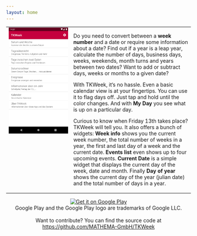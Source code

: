 ```yaml
---
layout: home
---
```


<table style="width: 100%; border: none">
<tr>
<td valign="top" style="width: 35%; border: none">
<img src="assets/01.png" />
</td>
<td valign="top" style="border: none">
<p>Do you need to convert between a <strong>week number</strong> and a date or require some information about a date? Find out if a year is a leap year, calculate the number of days, business days, weeks, weekends, month turns and years between two dates? Want to add or subtract days, weeks or months to a given date?</p>
<p>With TKWeek, it‘s no hassle. Even a basic calendar view is at your fingertips. You can use it to flag days off. Just tap and hold until the color changes. And with <strong>My Day</strong> you see what is up on a particular day.</p>
<p>Curious to know when Friday 13th takes place? TKWeek will tell you. It also offers a bunch of widgets: <strong>Week info</strong> shows you the current week number, the total number of weeks in a year, the first and last day of a week and the current date. <strong>Events list</strong> even shows up to four upcoming events. <strong>Current Date</strong> is a simple widget that displays the current day of the week, date and month. Finally <strong>Day of year</strong> shows the current day of the year (julian date) and the total number of days in a year.</p>
</td>
</tr>
</table>
<div align="center">
<a href='https://play.google.com/store/apps/details?id=com.thomaskuenneth.tkweek&pcampaignid=pcampaignidMKT-Other-global-all-co-prtnr-py-PartBadge-Mar2515-1'><img alt='Get it on Google Play' width="25%" src='https://play.google.com/intl/en_us/badges/static/images/badges/en_badge_web_generic.png'/></a><br/>
Google Play and the Google Play logo are trademarks of Google LLC.
</div>
<div align="center">
<br />Want to contribute? You can find the source code at <a href="https://github.com/MATHEMA-GmbH/TKWeek">https://github.com/MATHEMA-GmbH/TKWeek</a>
</div>
